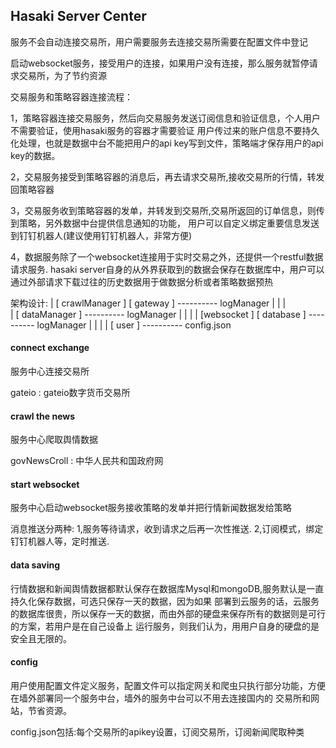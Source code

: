 ## Hasaki Server Center

服务不会自动连接交易所，用户需要服务去连接交易所需要在配置文件中登记

启动websocket服务，接受用户的连接，如果用户没有连接，那么服务就暂停请求交易所，为了节约资源

交易服务和策略容器连接流程：

1，策略容器连接交易服务，然后向交易服务发送订阅信息和验证信息，个人用户不需要验证，使用hasaki服务的容器才需要验证
用户传过来的账户信息不要持久化处理，也就是数据中台不能把用户的api key写到文件，策略端才保存用户的api key的数据。

2，交易服务接受到策略容器的消息后，再去请求交易所,接收交易所的行情，转发回策略容器

3，交易服务收到策略容器的发单，并转发到交易所,交易所返回的订单信息，则传到策略，另外数据中台提供信息通知的功能，
用户可以自定义绑定重要信息发送到钉钉机器人(建议使用钉钉机器人，非常方便)

4，数据服务除了一个websocket连接用于实时交易之外，还提供一个restful数据请求服务.
hasaki server自身的从外界获取到的数据会保存在数据库中，用户可以通过外部请求下载过往的历史数据用于做数据分析或者策略数据预热

架构设计:
|   [ crawlManager ]   [ gateway ] ---------- logManager
|        |                  |      
|      [     dataManager       ]   ---------- logManager
|            |          |
|     [websocket ]  [ database ]   ---------- logManager
|         |                |
|      [        user           ]   ---------- config.json

#### connect exchange

服务中心连接交易所

gateio : gateio数字货币交易所

#### crawl the news

服务中心爬取舆情数据

govNewsCroll : 中华人民共和国政府网

#### start websocket

服务中心启动websocket服务接收策略的发单并把行情新闻数据发给策略

消息推送分两种:  1,服务等待请求，收到请求之后再一次性推送. 2,订阅模式，绑定钉钉机器人等，定时推送.

#### data saving

行情数据和新闻舆情数据都默认保存在数据库Mysql和mongoDB,服务默认是一直持久化保存数据，可选只保存一天的数据，因为如果
部署到云服务的话，云服务的数据库很贵，所以保存一天的数据，而由外部的硬盘来保存所有的数据则是可行的方案，若用户是在自己设备上
运行服务，则我们认为，用用户自身的硬盘的是安全且无限的。

#### config

用户使用配置文件定义服务，配置文件可以指定网关和爬虫只执行部分功能，方便在墙外部署同一个服务中台，墙外的服务中台可以不用去连接国内的
交易所和网站，节省资源。

config.json包括:每个交易所的apikey设置，订阅交易所，订阅新闻爬取种类